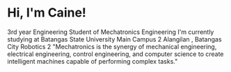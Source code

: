 # Hi, I'm Caine!

3rd year Engineering Student of Mechatronics Engineering
I'm currently studying at Batangas State University Main Campus 2 Alangilan , Batangas City
Robotics 2
"Mechatronics is the synergy of mechanical engineering, electrical engineering, control engineering, and computer science to create intelligent machines capable of performing complex tasks."
